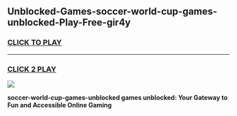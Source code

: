 
## Unblocked-Games-soccer-world-cup-games-unblocked-Play-Free-gir4y
<h3>
<a href="https://premium76.site?title=soccer-world-cup-games-unblocked&ref=10A">CLICK TO PLAY</a></h3>
<hr>

<h3>
<a href="https://premium76.site?title=soccer-world-cup-games-unblocked&ref=10A">CLICK 2 PLAY</a>
  
</h3>

<a href="https://premium76.site?title=soccer-world-cup-games-unblocked&ref=10A"><img src="https://clearcache.store/games.png"></a>


**soccer-world-cup-games-unblocked games unblocked: Your Gateway to Fun and Accessible Online Gaming**
